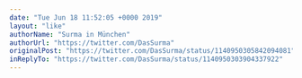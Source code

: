 ```yaml
---
date: "Tue Jun 18 11:52:05 +0000 2019"
layout: "like"
authorName: "Surma in München"
authorUrl: "https://twitter.com/DasSurma"
originalPost: "https://twitter.com/DasSurma/status/1140950305842094081"
inReplyTo: "https://twitter.com/DasSurma/status/1140950303904337922"
---
```

